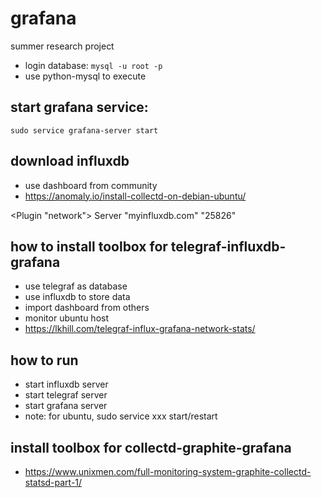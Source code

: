 # grafana
summer research project

* login database: ```mysql -u root -p```
* use python-mysql to execute

## start grafana service:
```
sudo service grafana-server start
```

## download influxdb
* use dashboard from community
* https://anomaly.io/install-collectd-on-debian-ubuntu/

&lt;Plugin "network"&gt;
    Server "myinfluxdb.com" "25826"
  
## how to install toolbox for telegraf-influxdb-grafana
* use telegraf as database
* use influxdb to store data
* import dashboard from others
* monitor ubuntu host
* https://lkhill.com/telegraf-influx-grafana-network-stats/

## how to run
* start influxdb server
* start telegraf server
* start grafana server
* note: for ubuntu, sudo service xxx start/restart


## install toolbox for collectd-graphite-grafana
* https://www.unixmen.com/full-monitoring-system-graphite-collectd-statsd-part-1/
